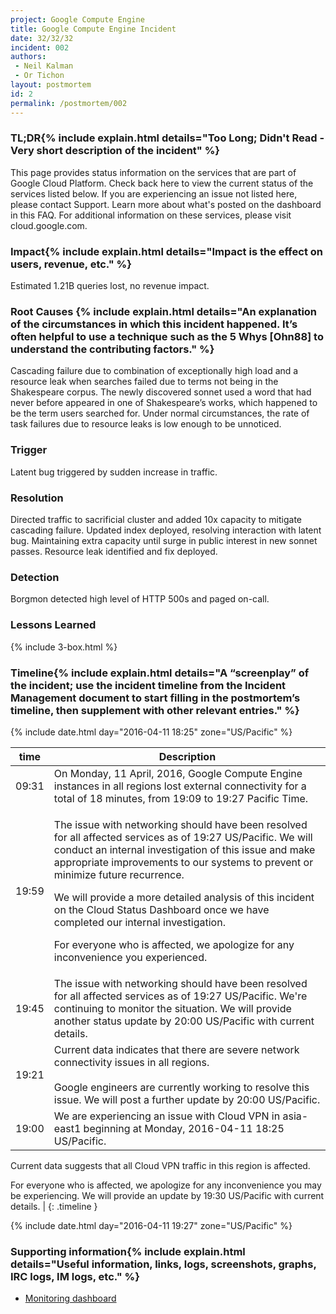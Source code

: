 ```yaml
---
project: Google Compute Engine
title: Google Compute Engine Incident
date: 32/32/32
incident: 002
authors:
 - Neil Kalman
 - Or Tichon
layout: postmortem
id: 2
permalink: /postmortem/002
---
```


### TL;DR{% include explain.html details="<strong>Too Long; Didn't Read</strong> - Very short description of the incident" %}

This page provides status information on the services that are part of Google Cloud Platform. Check back here to view the current status of the services listed below. If you are experiencing an issue not listed here, please contact Support. Learn more about what's posted on the dashboard in this FAQ. For additional information on these services, please visit cloud.google.com.

### Impact{% include explain.html details="Impact is the effect on users, revenue, etc." %}

Estimated 1.21B queries lost, no revenue impact.

### Root Causes {% include explain.html details="An explanation of the circumstances in which this incident happened. It’s often helpful to use a technique such as the 5 Whys [Ohn88] to understand the contributing factors." %}

Cascading failure due to combination of exceptionally high load and a resource leak when searches failed due to terms not being in the Shakespeare corpus. The newly discovered sonnet used a word that had never before appeared in one of Shakespeare’s works, which happened to be the term users searched for. Under normal circumstances, the rate of task failures due to resource leaks is low enough to be unnoticed.

### Trigger

Latent bug triggered by sudden increase in traffic.

### Resolution

Directed traffic to sacrificial cluster and added 10x capacity to mitigate cascading failure. Updated index deployed, resolving interaction with latent bug. Maintaining extra capacity until surge in public interest in new sonnet passes. Resource leak identified and fix deployed.

### Detection

Borgmon detected high level of HTTP 500s and paged on-call.

### Lessons Learned

{% include 3-box.html %}

### Timeline{% include explain.html details="A “screenplay” of the incident; use the incident timeline from the Incident Management document to start filling in the postmortem’s timeline, then supplement with other relevant entries." %}

{% include date.html day="2016-04-11 18:25" zone="US/Pacific" %}

| time        | Description     |
| ------------- | ------------- |
| 09:31 | On Monday, 11 April, 2016, Google Compute Engine instances in all regions lost external connectivity for a total of 18 minutes, from 19:09 to 19:27 Pacific Time. |
| 19:59 | <p>The issue with networking should have been resolved for all affected services as of 19:27 US/Pacific. We will conduct an internal investigation of this issue and make appropriate improvements to our systems to prevent or minimize future recurrence.</p><p>We will provide a more detailed analysis of this incident on the Cloud Status Dashboard once we have completed our internal investigation.</p><p>For everyone who is affected, we apologize for any inconvenience you experienced.</p> |
| 19:45 | The issue with networking should have been resolved for all affected services as of 19:27 US/Pacific. We're continuing to monitor the situation. We will provide another status update by 20:00 US/Pacific with current details. |
| 19:21 | Current data indicates that there are severe network connectivity issues in all regions.<br><br>Google engineers are currently working to resolve this issue. We will post a further update by 20:00 US/Pacific. |
| 19:00 | We are experiencing an issue with Cloud VPN in asia-east1 beginning at Monday, 2016-04-11 18:25 US/Pacific. |

Current data suggests that all Cloud VPN traffic in this region is affected.

For everyone who is affected, we apologize for any inconvenience you may be experiencing. We will provide an update by 19:30 US/Pacific with current details. |
{: .timeline }

{% include date.html day="2016-04-11 19:27" zone="US/Pacific" %}

### Supporting information{% include explain.html details="Useful information, links, logs, screenshots, graphs, IRC logs, IM logs, etc." %}

- [Monitoring dashboard](http://monitor/shakespeare?end_time=20151021T160000&duration=7200)

